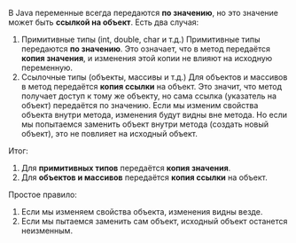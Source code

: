 В Java переменные всегда передаются **по значению**, но это значение может быть **ссылкой на объект**. Есть два случая:
1. Примитивные типы (int, double, char и т.д.)
   Примитивные типы передаются **по значению**. Это означает, что в метод передаётся **копия значения**, и изменения этой копии не влияют на исходную переменную.
2. Ссылочные типы (объекты, массивы и т.д.)
   Для объектов и массивов в метод передаётся **копия ссылки** на объект. Это значит, что метод получает доступ к тому же объекту, но сама ссылка (указатель на объект) передаётся по значению.
   Если мы изменим свойства объекта внутри метода, изменения будут видны вне метода. Но если мы попытаемся заменить объект внутри метода (создать новый объект), это не повлияет на исходный объект.

Итог:
1. Для **примитивных типов** передаётся **копия значения**.
2. Для **объектов и массивов** передаётся **копия ссылки** на объект.

Простое правило:
1. Если мы изменяем свойства объекта, изменения видны везде.
2. Если мы пытаемся заменить сам объект, исходный объект останется неизменным.